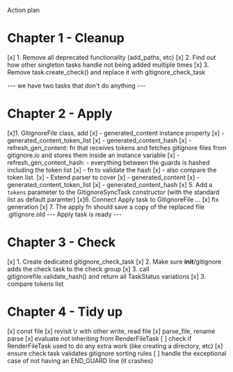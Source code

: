 
Action plan
# Chapter 1 - Cleanup
[x] 1. Remove all deprecated functionality (add_paths, etc)
[x] 2. Find out how other singleton tasks handle not being added multiple times
[x] 3. Remove task.create_check() and replace it with gitignore_check_task

--- we have two tasks that don't do anything ---
# Chapter 2 - Apply

[x]1. GitignoreFile class, add
[x] - generated_content instance property
[x] - generated_content_token_list
[x] - generated_content_hash 
[x]    - refresh_gen_content: fn that receives tokens and fetches gitignore files from gitignore.io and stores them inside an instance variable
[x]  - refresh_gen_content_hash: - everything between the guards is hashed including the token list
[x]  - fn to validate the hash 
[x]     - also compare the token list.
[x]    - Extend parser to cover
[x]        - generated_content
[x]        - generated_content_token_list
[x]        - generated_content_hash 
[x] 5. Add a `tokens` parameter to the GitignoreSyncTask constructor (with the standard list as default paramter)
[x]6. Connect Apply task to GitignoreFile ...
[x] fix generation
[x] 7. The apply fn should save a copy of the replaced file .gitignore.old
--- Apply task is ready ---

# Chapter 3 - Check
[x] 1. Create dedicated gitignore_check_task
[x] 2. Make sure __init__/gitignore adds the check task to the check group
[x] 3. call gitignorefile.validate_hash() and return all TaskStatus variations
[x] 3. compare tokens list

# Chapter 4 - Tidy up
[x] const file
[x] revisit \r with other write, read file
[x] parse_file, rename parse
[x] evaluate not inheriting from RenderFileTask
[ ] check if RenderFileTask used to do any extra work (like creating a directory, etc)
[x] ensure check task validates gitignore sorting rules
[ ] handle the exceptional case of not having an END_GUARD line (it crashes)

